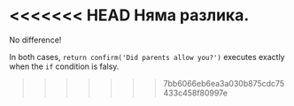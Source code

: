 <<<<<<< HEAD
Няма разлика.
=======
No difference!

In both cases, `return confirm('Did parents allow you?')` executes exactly when the `if` condition is falsy.
>>>>>>> 7bb6066eb6ea3a030b875cdc75433c458f80997e
